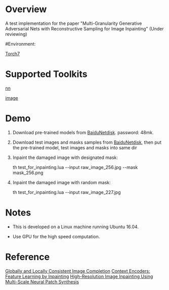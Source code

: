 # Overview

  A test implementation for the paper "Multi-Granularity Generative Adversarial Nets with Reconstructive Sampling for Image Inpainting" (Under reviewing)

#Environment:

  [Torch7](http://torch.ch/docs/getting-started.html)

# Supported Toolkits
  
  [nn](https://github.com/torch/nn)
  
  [image](https://github.com/torch/image)

# Demo
  
  1. Download pre-trained models from [BaiduNetdisk](https://pan.baidu.com/s/1ilBXZUZlACeChzE9w-zRxQ). password: 48mk.

  2. Download test images and masks samples from [BaiduNetdisk](https://pan.baidu.com/s/1ilBXZUZlACeChzE9w-zRxQ), then put the pre-trained model, test images and masks into same dir

  3. Inpaint the damaged image with designated mask:
     
     th test_for_inpainting.lua --input raw_image_256.jpg --mask mask_256.png

  4. Inpaint the damaged image with random mask:

     th test_for_inpainting.lua --input raw_image_227.jpg

# Notes
- This is developed on a Linux machine running Ubuntu 16.04.

- Use GPU for the high speed computation.

# Reference
[Globally and Locally Consistent Image Completion](https://github.com/satoshiiizuka/siggraph2017_inpainting)
[Context Encoders: Feature Learning by Inpainting](https://github.com/pathak22/context-encoder)
[High-Resolution Image Inpainting Using Multi-Scale Neural Patch Synthesis](https://github.com/leehomyc/Faster-High-Res-Neural-Inpainting)



